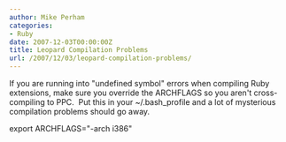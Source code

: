 ```yaml
---
author: Mike Perham
categories:
- Ruby
date: 2007-12-03T00:00:00Z
title: Leopard Compilation Problems
url: /2007/12/03/leopard-compilation-problems/
---
```


If you are running into "undefined symbol" errors when compiling Ruby extensions, make sure you override the ARCHFLAGS so you aren't cross-compiling to PPC.  Put this in your ~/.bash_profile and a lot of mysterious compilation problems should go away.

export ARCHFLAGS="-arch i386"
